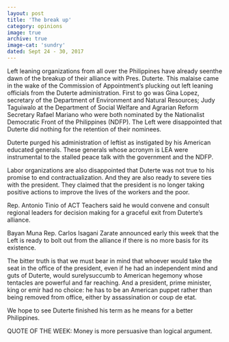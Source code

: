 ```yaml
---
layout: post
title: 'The break up'
category: opinions
image: true
archive: true
image-cat: 'sundry'
dated: Sept 24 - 30, 2017
---
```


Left leaning organizations from all over the Philippines have already seenthe dawn of the breakup of their alliance with Pres. Duterte. This malaise came in the wake of the Commission of Appointment’s plucking out left leaning officials from the Duterte administration. First to go was Gina Lopez, secretary of the Department of Environment and Natural Resources; Judy Taguiwalo at the Department of Social Welfare and Agrarian Reform Secretary Rafael Mariano who were both nominated by the Nationalist Democratic Front of the Philippines (NDFP). The Left were disappointed that Duterte did nothing for the retention of their nominees. 

Duterte purged his administration of leftist as instigated by his American educated generals. These generals whose acronym is LEA were instrumental to the stalled peace talk with the government and the NDFP. 

Labor organizations are also disappointed that Duterte was not true to his promise to end contractualization. And they are also ready to severe ties with the president. They claimed that the president is no longer taking positive actions to improve the lives of the workers and the poor.
      
Rep. Antonio Tinio of ACT Teachers said he would convene and consult regional leaders for decision making for a graceful exit from Duterte’s alliance.

Bayan Muna Rep. Carlos Isagani Zarate announced early this week that the Left is ready to bolt out from the alliance if there is no more basis for its existence.
       
The bitter truth is that we must bear in mind that whoever would take the seat in the office of the president, even if he had an independent mind and guts of Duterte, would surelysuccumb to American hegemony whose tentacles are powerful and far reaching. And a president, prime minister, king or emir had no choice: he has to be an American puppet rather than being removed from office, either by assassination or coup de etat.

We hope to see Duterte finished his term as he means for a better Philippines.

QUOTE OF THE WEEK: Money is more persuasive than logical argument.

